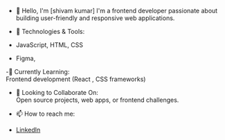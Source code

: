 - 👋 Hello, I'm [shivam kumar]
I'm a frontend developer passionate about building user-friendly and responsive web applications.

- 🔧 Technologies & Tools:  
- JavaScript, HTML, CSS  
- Figma,

-🌱 Currently Learning:  
Frontend development (React ,  CSS frameworks)

- 👯 Looking to Collaborate On:  
Open source projects, web apps, or frontend challenges.

- 📫 How to reach me:  
- [LinkedIn]([https://www.linkedin.com/yourprofile](https://www.linkedin.com/in/shivam-kumar-929b33314/))  
<!---
shivamkr002/shivamkr002 is a ✨ special ✨ repository because its `README.md` (this file) appears on your GitHub profile.
You can click the Preview link to take a look at your changes.
--->
